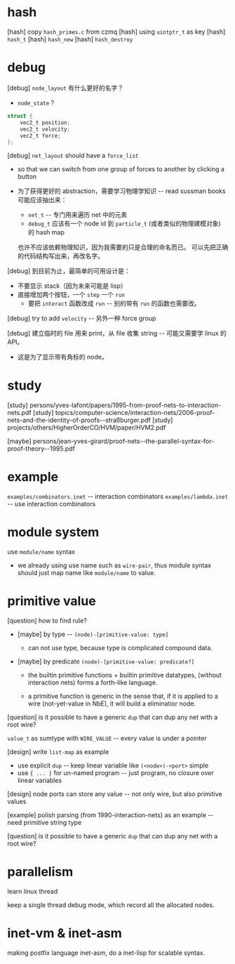 # hash

[hash] copy `hash_primes.c` from czmq
[hash] using `uintptr_t` as key
[hash] `hash_t`
[hash] `hash_new`
[hash] `hash_destroy`

# debug

[debug] `node_layout` 有什么更好的名字？

- `node_state`？

```c
struct {
    vec2_t position;
    vec2_t velocity;
    vec2_t force;
};
```

[debug] `net_layout` should have a `force_list`

- so that we can switch from one group of forces to another by clicking a button
- 为了获得更好的 abstraction，需要学习物理学知识 -- read sussman books
  可能应该抽出来：
  - `net_t` -- 专门用来遍历 net 中的元素
  - `debug_t` 应该有一个 node id 到 `particle_t` (或者类似的物理建模对象) 的 hash map

  也许不应该依赖物理知识，因为我需要的只是合理的命名而已。
  可以先把正确的代码结构写出来，再改名字。

[debug] 到目前为止，最简单的可用设计是：

- 不要显示 stack（因为未来可能是 lisp）
- 直接增加两个按钮，一个 `step` 一个 `run`
  - 要把 `interact` 函数改成 `run` -- 别的带有 `run` 的函数也需要改。

[debug] try to add `velocity` -- 另外一种 force group

[debug] 建立临时的 file 用来 print，从 file 收集 string -- 可能又需要学 linux 的 API。

- 这是为了显示带有角标的 node。

# study

[study] persons/yves-lafont/papers/1995-from-proof-nets-to-interaction-nets.pdf
[study] topics/computer-science/interaction-nets/2006-proof-nets-and-the-identity-of-proofs--straßburger.pdf
[study] projects/others/HigherOrderCO/HVM/paper/HVM2.pdf

[maybe] persons/jean-yves-girard/proof-nets--the-parallel-syntax-for-proof-theory--1995.pdf

# example

`examples/combinators.inet` -- interaction combinators
`examples/lambda.inet` -- use interaction combinators

# module system

use `module/name` syntax

- we already using use name such as `wire-pair`,
  thus module syntax should just map name like `module/name` to value.

# primitive value

[question] how to find rule?

- [maybe] by type -- `(node)-[primitive-value: type]`
  - can not use type, because type is complicated compound data.

- [maybe] by predicate `(node)-[primitive-value: predicate?]`

  - the builtin primitive functions + builtin primitive datatypes,
    (without interaction nets) forms a forth-like language.

  - a primitive function is generic in the sense that,
    if it is applied to a wire (not-yet-value in NbE),
    it will build a eliminatior node.

[question] is it possible to have a generic `dup` that can dup any net with a root wire?

`value_t` as sumtype with `WIRE_VALUE` -- every value is under a pointer

[design] write `list-map` as example

- use explicit `dup` -- keep linear variable like `(<node>)-<port>` simple
- use `{ ... }` for un-named program -- just program, no closure over linear variables

[design] node ports can store any value -- not only wire, but also primitive values

[example] polish parsing (from 1990-interaction-nets) as an example -- need primitive string type

[question] is it possible to have a generic `dup` that can dup any net with a root wire?

# parallelism

learn linux thread

keep a single thread debug mode, which record all the allocated nodes.

# inet-vm & inet-asm

making postfix language inet-asm,
do a inet-lisp for scalable syntax.
